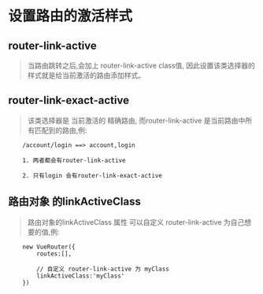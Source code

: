 #   设置路由的激活样式
##  router-link-active
> 当路由跳转之后,会加上 router-link-active class值, 因此设置该类选择器的样式就是给当前激活的路由添加样式。

##  router-link-exact-active
> 该类选择器是 当前激活的 精确路由, 而router-link-active 是当前路由中所有匹配到的路由,例:
```
    /account/login ==> account,login  
    
    1. 两者都会有router-link-active

    2. 只有login 会有router-link-exact-active
```
##  路由对象 的linkActiveClass
>路由对象的linkActiveClass 属性 可以自定义 router-link-active 为自己想要的值,例:
```
    new VueRouter({
        routes:[],
        
        // 自定义 router-link-active 为 myClass
        linkActiveClass:'myClass'
    })
```